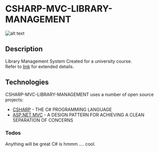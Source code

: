 # CSHARP-MVC-LIBRARY-MANAGEMENT

![alt text](https://github.com/LeadShuriken/csharp-mvc-library-management/blob/master/Misc/DBMap.jpg?raw=true)

## Description

Library Management System Created for a university course.
</br>
Refer to [link] for extended details.

## Technologies

CSHARP-MVC-LIBRARY-MANAGEMENT uses a number of open source projects:

  * [CSHARP] - THE C# PROGRAMMING LANGUAGE
  * [ASP.NET MVC] - A DESIGN PATTERN FOR ACHIEVING A CLEAN SEPARATION OF CONCERNS

### Todos

Anything will be great C# is hmmm .... cool.

  [CSHARP]: https://en.wikipedia.org/wiki/C_Sharp_(programming_language)
  [ASP.NET MVC]: https://dotnet.microsoft.com/apps/aspnet/mvc
  [link]: https://github.com/LeadShuriken/csharp-mvc-library-management/blob/master/Misc/F84396_LibraryCMS_DOCS.pdf?raw=true
